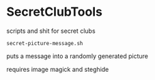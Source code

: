 # SecretClubTools
scripts and shit for secret clubs

`secret-picture-message.sh`

puts a message into a randomly generated picture

requires image magick and steghide
